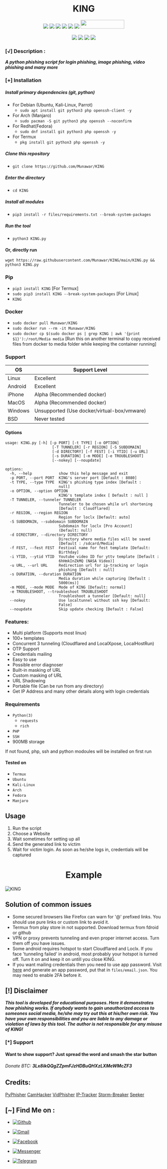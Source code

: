 <h1 align="center">KING</h1>

<p align="center">
  <img src="https://img.shields.io/badge/Version-1.1-green?style=for-the-badge">
  <img src="https://img.shields.io/github/stars/Munawar/KING?style=for-the-badge&color=orange">
  <img src="https://img.shields.io/github/forks/Munawar/KING?color=cyan&style=for-the-badge&color=purple">
  <img src="https://img.shields.io/github/watchers/Munawar/KING?color=cyan&style=for-the-badge&color=purple">
  <img src="https://img.shields.io/github/issues/Munawar/KING?color=red&style=for-the-badge">
  <img src="https://img.shields.io/github/license/Munawar/KING?style=for-the-badge&color=blue">
  <img src="https://hits.dwyl.com/Munawar/KING.svg" width="140" height="28">
<br>
<br>
  <img src="https://img.shields.io/badge/Author-Munawar-purple?style=flat-square">
  <img src="https://img.shields.io/badge/Open%20Source-Yes-cyan?style=flat-square">
  <img src="https://img.shields.io/badge/Made%20in-Bangladesh-green?colorA=%23ff0000&colorB=%23017e40&style=flat-square">
  <img src="https://img.shields.io/badge/Written%20In-Python-blue?style=flat-square">
</p>


### [√] Description :

***A python phishing script for login phishing, image phishing, video phishing and many more***

### [+] Installation

##### Install primary dependencies (git, python)

 - For Debian (Ubuntu, Kali-Linux, Parrot)
    - ```sudo apt install git python3 php openssh-client -y```
 - For Arch (Manjaro)
    - ```sudo pacman -S git python3 php openssh --noconfirm```
 - For Redhat(Fedora)
    - ```sudo dnf install git python3 php openssh -y```
 - For Termux
    - ```pkg install git python3 php openssh -y```

##### Clone this repository

 - ```git clone https://github.com/Munawar/KING```

##### Enter the directory
 - ```cd KING```

##### Install all modules
 - ```pip3 install -r files/requirements.txt --break-system-packages```

##### Run the tool
 - ```python3 KING.py```

#### Or, directly run
```
wget https://raw.githubusercontent.com/Munawar/KING/main/KING.py && python3 KING.py

```

### Pip
 - `pip3 install KING` [For Termux]
 - `sudo pip3 install KING --break-system-packages` [For Linux]
 - `KING`

### Docker

 - `sudo docker pull Munawar/KING`
 - `sudo docker run --rm -it Munawar/KING`
 - `sudo docker cp $(sudo docker ps | grep KING | awk '{print $1}'):/root/Media media` [Run this on another terminal to copy received files from docker to media folder while keeping the container running]



### Support

OS         | Support Level
-----------|--------------
Linux      | Excellent
Android    | Excellent
iPhone     | Alpha (Recommended docker)
MacOS      | Alpha (Recommended docker)
Windows    | Unsupported (Use docker/virtual-box/vmware)
BSD        | Never tested

#### Options

```
usage: KING.py [-h] [-p PORT] [-t TYPE] [-o OPTION]
                     [-T TUNNELER] [-r REGION] [-S SUBDOMAIN]
                     [-d DIRECTORY] [-f FEST] [-i YTID] [-u URL]
                     [-s DURATION] [-m MODE] [-e TROUBLESHOOT]
                     [--nokey] [--noupdate]

options:
  -h, --help            show this help message and exit
  -p PORT, --port PORT  KING's server port [Default : 8080]
  -t TYPE, --type TYPE  KING's phishing type index [Default :
                        null]
  -o OPTION, --option OPTION
                        KING's template index [ Default : null ]
  -T TUNNELER, --tunneler TUNNELER
                        Tunneler to be chosen while url shortening
                        [Default : Cloudflared]
  -r REGION, --region REGION
                        Region for loclx [Default: auto]
  -S SUBDOMAIN, --subdomain SUBDOMAIN
                        Subdomain for loclx [Pro Account]
                        (Default: null)
  -d DIRECTORY, --directory DIRECTORY
                        Directory where media files will be saved
                        [Default : /sdcard/Media]
  -f FEST, --fest FEST  Festival name for fest template [Default:
                        Birthday]
  -i YTID, --ytid YTID  Youtube video ID for yttv template [Default :
                        6hHmkInZkMQ (NASA Video)]
  -u URL, --url URL     Redirection url for ip-tracking or login
                        phishing [Default : null]
  -s DURATION, --duration DURATION
                        Media duration while capturing [Default :
                        5000(ms)]
  -m MODE, --mode MODE  Mode of KING [Default: normal]
  -e TROUBLESHOOT, --troubleshoot TROUBLESHOOT
                        Troubleshoot a tunneler [Default: null]
  --nokey               Use localtunnel without ssh key [Default:
                        False]
  --noupdate            Skip update checking [Default : False]
```

### Features:

 - Multi platform (Supports most linux)
 - 100+ templates
 - Concurrent 3 tunneling (Cloudflared and LocalXpose, LocalHostRun)
 - OTP Support
 - Credentials mailing
 - Easy to use
 - Possible error diagnoser
 - Built-in masking of URL
 - Custom masking of URL
 - URL Shadowing
 - Portable file (Can be run from any directory)
 - Get IP Address and many other details along with login credentials


### Requirements

 - `Python(3)`
   - `requests`
   - `rich`
 - `PHP`
 - `SSH`
 - 900MB storage
 
If not found, php, ssh and python modoules will be installed on first run

#### Tested on

 - `Termux`
 - `Ubuntu`
 - `Kali-Linux`
 - `Arch`
 - `Fedora`
 - `Manjaro`

## Usage

1. Run the script
2. Choose a Website
3. Wait sometimes for setting up all
4. Send the generated link to victim
5. Wait for victim login. As soon as he/she logs in, credentials will be captured

<h1 align="center">Example</h1>

![KING](https://raw.githubusercontent.com/Munawar/KING/main/files/KING.gif)

 
## Solution of common issues
 - Some secured browsers like Firefox can warn for '@' prefixed links. You should use pure links or custom link to avoid it.
 - Termux from play store in not supported. Download termux from fdroid or github
 - VPN or proxy prevents tunneling and even proper internet access. Turn them off you have issues.
 - Some android requires hotspot to start Cloudflared and Loclx. If you face 'tunneling failed' in android, most probably your hotspot is turned off. Turn it on and keep it on untill you close KING.
 - If you want mailing credentials then you need to use app password. Visit [here](https://myaccount.google.com/u/0/apppasswords) and generate an app password, put that in `files/email.json`. You may need to enable 2FA before it.

## [!] Disclaimer
***This tool is developed for educational purposes. Here it demonstrates how phishing works. If anybody wants to gain unauthorized access to someones social media, he/she may try out this at his/her own risk. You have your own responsibilities and you are liable to any damage or violation of laws by this tool. The author is not responsible for any misuse of KING!***

### [*] Support
####  Want to show support? Just spread the word and smash the star button
###### Donate BTC: ***3Lx8ikQQgZZpmFJzHDBuQHXzLXMeWMcZF3***

## Credits:
[PyPhisher](https://github.com/Munawar/PyPhisher)
[CamHacker](https://github.com/Munawar/CamHacker)
[VidPhisher](https://github.com/Munawar/VidPhisher)
[IP-Tracker](https://github.com/Munawar/IP-Tracker)
[Storm-Breaker](https://github.com/ultrasecurity/Storm-Breaker)
[Seeker](https://github.com/thewhiteh4t/seeker)

## [~] Find Me on :

- [![Github](https://img.shields.io/badge/Github-Munawar-green?style=for-the-badge&logo=github)](https://github.com/Munawar)

- [![Gmail](https://img.shields.io/badge/Gmail-Munawar-green?style=for-the-badge&logo=gmail)](mailto:Munawarkrd@gmail.com)

- [![Facebook](https://img.shields.io/badge/Facebook-Munawar-green?style=for-the-badge&logo=facebook)](https://facebook.com/Munawar)

- [![Messenger](https://img.shields.io/badge/Messenger-Munawar-green?style=for-the-badge&logo=messenger)](https://m.me/Munawar)

- [![Telegram](https://img.shields.io/badge/Telegram-Munawar-indigo?style=for-the-badge&logo=telegram)](https://t.me/Munawar)
